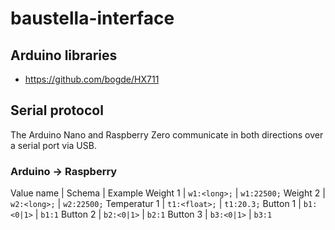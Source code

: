 # baustella-interface

## Arduino libraries
- https://github.com/bogde/HX711

## Serial protocol
The Arduino Nano and Raspberry Zero communicate in both directions over a serial port via USB.

### Arduino -> Raspberry
Value name | Schema | Example
Weight 1 | `w1:<long>;` | `w1:22500;`
Weight 2 | `w2:<long>;` | `w2:22500;`
Temperatur 1 | `t1:<float>;` | `t1:20.3;`
Button 1 | `b1:<0|1>` | `b1:1`
Button 2 | `b2:<0|1>` | `b2:1`
Button 3 | `b3:<0|1>` | `b3:1`